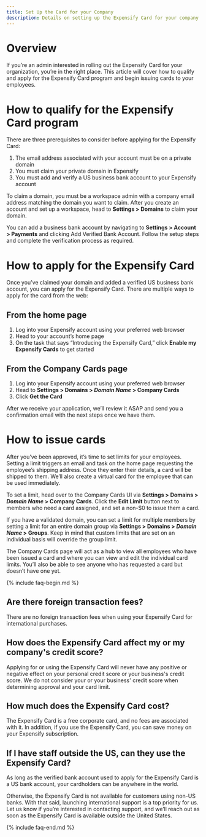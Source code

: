 ```yaml
---
title: Set Up the Card for your Company
description: Details on setting up the Expensify Card for your company as an admin
---
```

# Overview

If you’re an admin interested in rolling out the Expensify Card for your organization, you’re in the right place. This article will cover how to qualify and apply for the Expensify Card program and begin issuing cards to your employees. 

# How to qualify for the Expensify Card program

There are three prerequisites to consider before applying for the Expensify Card:

1. The email address associated with your account must be on a private domain
2. You must claim your private domain in Expensify
3. You must add and verify a US business bank account to your Expensify account
   
To claim a domain, you must be a workspace admin with a company email address matching the domain you want to claim. After you create an account and set up a workspace, head to **Settings > Domains** to claim your domain.

You can add a business bank account by navigating to **Settings > Account > Payments** and clicking Add Verified Bank Account. Follow the setup steps and complete the verification process as required.

# How to apply for the Expensify Card

Once you’ve claimed your domain and added a verified US business bank account, you can apply for the Expensify Card. There are multiple ways to apply for the card from the web:

## From the home page

1. Log into your Expensify account using your preferred web browser
2. Head to your account’s home page
3. On the task that says “Introducing the Expensify Card,” click **Enable my Expensify Cards** to get started

## From the Company Cards page

1. Log into your Expensify account using your preferred web browser
2. Head to **Settings > Domains > _Domain Name_ > Company Cards**
3. Click **Get the Card**

After we receive your application, we’ll review it ASAP and send you a confirmation email with the next steps once we have them.

# How to issue cards

After you’ve been approved, it’s time to set limits for your employees. Setting a limit triggers an email and task on the home page requesting the employee’s shipping address. Once they enter their details, a card will be shipped to them. We’ll also create a virtual card for the employee that can be used immediately.

To set a limit, head over to the Company Cards UI via **Settings > Domains > _Domain Name_ > Company Cards**. Click the **Edit Limit** button next to members who need a card assigned, and set a non-$0 to issue them a card.

If you have a validated domain, you can set a limit for multiple members by setting a limit for an entire domain group via **Settings > Domains > _Domain Name_ > Groups**. Keep in mind that custom limits that are set on an individual basis will override the group limit.

The Company Cards page will act as a hub to view all employees who have been issued a card and where you can view and edit the individual card limits. You’ll also be able to see anyone who has requested a card but doesn’t have one yet.

{% include faq-begin.md %}

## Are there foreign transaction fees?

There are no foreign transaction fees when using your Expensify Card for international purchases.

## How does the Expensify Card affect my or my company's credit score?

Applying for or using the Expensify Card will never have any positive or negative effect on your personal credit score or your business's credit score. We do not consider your or your business' credit score when determining approval and your card limit.

## How much does the Expensify Card cost?

The Expensify Card is a free corporate card, and no fees are associated with it. In addition, if you use the Expensify Card, you can save money on your Expensify subscription.

## If I have staff outside the US, can they use the Expensify Card?

As long as the verified bank account used to apply for the Expensify Card is a US bank account, your cardholders can be anywhere in the world.

Otherwise, the Expensify Card is not available for customers using non-US banks. With that said, launching international support is a top priority for us. Let us know if you’re interested in contacting support, and we’ll reach out as soon as the Expensify Card is available outside the United States.

{% include faq-end.md %}
